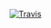 [![Travis](https://img.shields.io/travis/mmckinst/git-travis-ci.svg)](https://travis-ci.org/mmckinst/git-travis-ci/)
